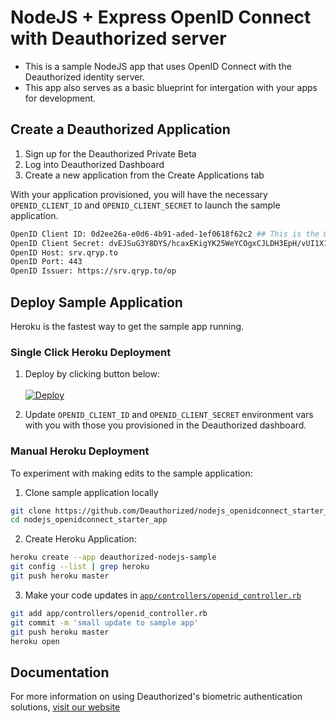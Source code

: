 # NodeJS + Express OpenID Connect with Deauthorized server

- This is a sample NodeJS app that uses OpenID Connect with the Deauthorized identity server.
- This app also serves as a basic blueprint for intergation with your apps for development.  

## Create a Deauthorized Application

1. Sign up for the Deauthorized Private Beta
2. Log into Deauthorized Dashboard
3. Create a new application from the Create Applications tab

With your application provisioned, you will have the necessary `OPENID_CLIENT_ID` and `OPENID_CLIENT_SECRET` to launch the sample application.

```sh
OpenID Client ID: 0d2ee26a-e0d6-4b91-aded-1ef0618f62c2 ## This is the OPENID_CLIENT_ID
OpenID Client Secret: dvEJSuG3Y8DYS/hcaxEKigYK25WeYCOgxCJLDH3EpH/vUI1X1hzSErDlNfLID9aP  ## This is the OPENID_CLIENT_SECRET
OpenID Host: srv.qryp.to
OpenID Port: 443
OpenID Issuer: https://srv.qryp.to/op
```

## Deploy Sample Application

Heroku is the fastest way to get the sample app running.

### Single Click Heroku Deployment

1. Deploy by clicking button below:<br/><br/>[![Deploy](https://www.herokucdn.com/deploy/button.svg)](https://heroku.com/deploy?template=https://github.com/Deauthorized/nodejs_openidconnect_starter_app)

2. Update `OPENID_CLIENT_ID` and `OPENID_CLIENT_SECRET` environment vars with you with those you provisioned in the Deauthorized dashboard.

### Manual Heroku Deployment

To experiment with making edits to the sample application:

1. Clone sample application locally

```sh
git clone https://github.com/Deauthorized/nodejs_openidconnect_starter_app
cd nodejs_openidconnect_starter_app
```

2. Create Heroku Application:

```sh
heroku create --app deauthorized-nodejs-sample
git config --list | grep heroku
git push heroku master
```

3. Make your code updates in [`app/controllers/openid_controller.rb`](https://github.com/Deauthorized/nodejs_openidconnect_starter_app/blob/master/app/controllers/openid_controller.rb)

```sh
git add app/controllers/openid_controller.rb
git commit -m 'small update to sample app'
git push heroku master
heroku open
```

## Documentation

For more information on using Deauthorized's biometric authentication solutions, [visit our website](https://www.deauthorized.com)
